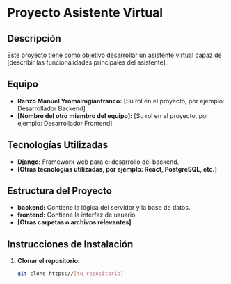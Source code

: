 # Proyecto Asistente Virtual

## Descripción
Este proyecto tiene como objetivo desarrollar un asistente virtual capaz de [describir las funcionalidades principales del asistente]. 

## Equipo
* **Renzo Manuel Yromaimgianfranco:** [Su rol en el proyecto, por ejemplo: Desarrollador Backend]
* **[Nombre del otro miembro del equipo]:** [Su rol en el proyecto, por ejemplo: Desarrollador Frontend]

## Tecnologías Utilizadas
* **Django:** Framework web para el desarrollo del backend.
* **[Otras tecnologías utilizadas, por ejemplo: React, PostgreSQL, etc.]**

## Estructura del Proyecto
* **backend:** Contiene la lógica del servidor y la base de datos.
* **frontend:** Contiene la interfaz de usuario.
* **[Otras carpetas o archivos relevantes]**

## Instrucciones de Instalación
1. **Clonar el repositorio:**
   ```bash
   git clone https://[tu_repositorio]